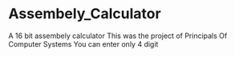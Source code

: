 # Assembely_Calculator
A 16 bit assembely calculator
This was the project of Principals Of Computer Systems
You can enter only 4 digit
